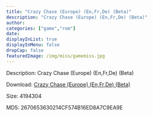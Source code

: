 ```yaml
---
title: "Crazy Chase (Europe) (En,Fr,De) (Beta)"
description: "Crazy Chase (Europe) (En,Fr,De) (Beta)"
author: 
categories: ["game","rom"]
date: 
displayInList: true
displayInMenu: false
dropCap: false
featuredImage: /img/miss/gamemiss.jpg
---
```


Description: Crazy Chase (Europe) (En,Fr,De) (Beta)

Download: <a style="text-decoration:underline;" href="https://mega.nz/#!XHYSGYwb!56iXcGdPtlCuiT5yzRimv2J5KOjEGDK6O3oeE9RccZk" target = "_blank" rel = "nofollow" > Crazy Chase (Europe) (En,Fr,De) (Beta)</a>

Size: 4194304

MD5: 2670653630214CF574B16ED8A7C9EA9E


